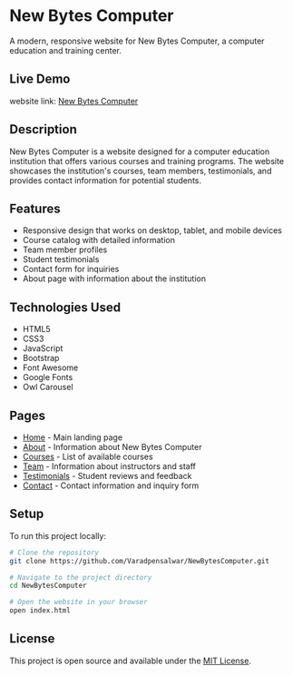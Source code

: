 # New Bytes Computer

A modern, responsive website for New Bytes Computer, a computer education and training center.

## Live Demo

website link: [New Bytes Computer](https://newbytescomputer.netlify.app/)

## Description

New Bytes Computer is a website designed for a computer education institution that offers various courses and training programs. The website showcases the institution's courses, team members, testimonials, and provides contact information for potential students.

## Features

- Responsive design that works on desktop, tablet, and mobile devices
- Course catalog with detailed information
- Team member profiles
- Student testimonials
- Contact form for inquiries
- About page with information about the institution

## Technologies Used

- HTML5
- CSS3
- JavaScript
- Bootstrap
- Font Awesome
- Google Fonts
- Owl Carousel

## Pages

- [Home](index.html) - Main landing page
- [About](about.html) - Information about New Bytes Computer
- [Courses](courses.html) - List of available courses
- [Team](team.html) - Information about instructors and staff
- [Testimonials](testimonial.html) - Student reviews and feedback
- [Contact](contact.html) - Contact information and inquiry form

## Setup

To run this project locally:

```bash
# Clone the repository
git clone https://github.com/Varadpensalwar/NewBytesComputer.git

# Navigate to the project directory
cd NewBytesComputer

# Open the website in your browser
open index.html
```

## License

This project is open source and available under the [MIT License](LICENSE).
